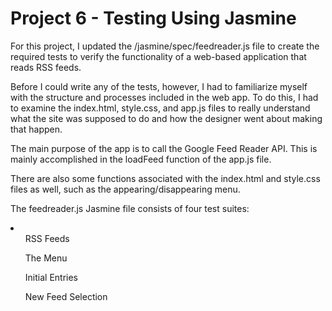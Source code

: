 <html>
<h1>Project 6 - Testing Using Jasmine</h1>

<p>For this project, I updated the /jasmine/spec/feedreader.js file to create the required tests to verify the functionality of a web-based application that reads RSS feeds.

Before I could write any of the tests, however, I had to familiarize myself with the structure and processes included in the web app. To do this, I had to examine the index.html, style.css, and app.js files to really understand what the site was supposed to do and how the designer went about making that happen.

The main purpose of the app is to call the Google Feed Reader API.  This is mainly accomplished in the loadFeed function of the app.js file.

There are also some functions associated with the index.html and style.css files as well, such as the appearing/disappearing menu.

The feedreader.js Jasmine file consists of four test suites:</p>

<li>
<ul>RSS Feeds</ul>
<ul>The Menu</ul>
<ul>Initial Entries</ul>
<ul>New Feed Selection</ul>
</html>